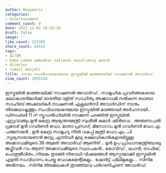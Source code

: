 ```yaml
---
author: Beaumaris
categories:
- Entertainment
comment_count: 0
date: 2022-12-02 16:26:26
draft: false
image: ''
like_count: 122385
share_count: 44524
tags:
- ACTOR
- baba saheb ambedkar national excellency award
- director
- ismail manjali
title: നടനും സംവിധായകനുമായ ഇസ്മയിൽ മാഞ്ഞാലിക്ക് നാഷണൽ അവാർഡ്
view_count: 1955158
---
```


ഇസ്മയിൽ മാഞ്ഞാലിക്ക് നാഷണൽ അവാർഡ്.. സാമൂഹിക പ്രവർത്തകരായ കലാകാരൻമാർക്ക് ഭാരതീയ ദളിത് സാഹിത്യ അക്കാഡമി നൽകുന്ന ബാബാ സാഹിബ് അംബേദ്കർ നാഷണൽ എക്സലൻസി അവാർഡിന് നടനും തിരക്കഥാകൃത്തും സംവിധായകനുമായ ഇസ്മയിൽ മാഞ്ഞാലി അർഹനായി.. ഡിസംബർ 11 ന് ന്യൂഡൽഹിയിൽ നടക്കുന്ന ചടങ്ങിൽ ഇസ്മയിൽ ഏറ്റുവാങ്ങും.മുൻ കേന്ദ്ര ആഭ്യന്തരമന്ത്രി സുശീൽ കുമാർ ഷിൻഡെ . അരുണാചൽ പ്രദേശ് മുൻ ഗവർണർ ഡോ. മാതാ പ്രസാദ്, മിസോറാം മുൻ ഗവർണർ ഡോ.എ. പത്മനാഭൻ , മുൻ കേന്ദ്ര സാമൂഹ്യ നീതി വകുപ്പ് മന്ത്രി ഡോ.എം .പി .സൂര്യനാരായണൻ ജാട്ട്യ എന്നിവർ മുഖ്യ രക്ഷാധികാരികളായിട്ടുള്ള അക്കാഡമിയുടെ 38 ആമത് അവാർഡ് ആണിത് .. മുൻ ഉപ പ്രാധാനമന്ത്രിബാബു ജഗ്ജീവൻ റാം ആണ് അക്കാഡമിയുടെ സ്ഥാപകൻ.. കോവിഡ് , ലഹരി, ട്രാഫിക്, പൊതുജീവിതം ,നിയമം തുടങ്ങി നിരവധി വിഷയങ്ങൾ ആസ്പദമാക്കി ഇസ്മയിൽ എഴുതി സംവിധാനം ചെയ്ത ഡോകുമെന്റികളും . ഷോർട്ട് ഫിലിമുകളും .. സിനിമ അഭിനയം . സിനിമ തിരക്കഥകൾ തുടങ്ങിയവ പരിഗണിച്ചാണ് അവാർഡ്.